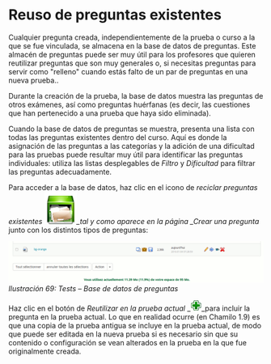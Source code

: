 # Reuso de preguntas existentes

Cualquier pregunta creada, independientemente de la prueba o curso a la que se fue vinculada, se almacena en la base de datos de preguntas. Este almacén de preguntas puede ser muy útil para los profesores que quieren reutilizar preguntas que son muy generales o, si necesitas preguntas para servir como "relleno" cuando estás falto de un par de preguntas en una nueva prueba..

Durante la creación de la prueba, la base de datos muestra las preguntas de otros exámenes, así como preguntas huérfanas \(es decir, las cuestiones que han pertenecido a una prueba que haya sido eliminada\).

Cuando la base de datos de preguntas se muestra, presenta una lista con todas las preguntas existentes dentro del curso. Aquí es donde la asignación de las preguntas a las categorías y la adición de una dificultad para las pruebas puede resultar muy útil para identificar las preguntas individuales: utiliza las listas desplegables de _Filtro_ y _Dificultad_ para filtrar las preguntas adecuadamente.

Para acceder a la base de datos, haz clic en el icono de _reciclar preguntas existentes_ ![](../../.gitbook/assets/graficos30%20%287%29.png)_\_tal y como aparece en la página \_Crear una pregunta_ junto con los distintos tipos de preguntas:

![](../../.gitbook/assets/graficos31%20%287%29.png)_Ilustración 69: Tests – Base de datos de preguntas_

Haz clic en el botón de _Reutilizar en la prueba actual_ \_![](../../.gitbook/assets/graficos32%20%282%29.gif)\_para incluir la pregunta en la prueba actual. Lo que en realidad ocurre \(en Chamilo 1.9\) es que una copia de la prueba antigua se incluye en la prueba actual, de modo que puede ser editada en la nueva prueba si es necesario sin que su contenido o configuración se vean alterados en la prueba en la que fue originalmente creada.

